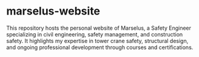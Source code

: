 # marselus-website
This repository hosts the personal website of Marselus, a Safety Engineer specializing in civil engineering, safety management, and construction safety. It highlights my expertise in tower crane safety, structural design, and ongoing professional development through courses and certifications.
